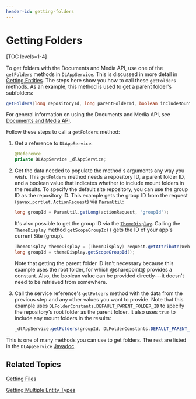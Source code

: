 ```yaml
---
header-id: getting-folders
---
```


# Getting Folders

[TOC levels=1-4]

To get folders with the Documents and Media API, use one of the `getFolders` 
methods in `DLAppService`. This is discussed in more detail in 
[Getting Entities](/docs/7-2/frameworks/-/knowledge_base/f/getting-entities). 
The steps here show you how to call these `getFolders` methods. As an example, 
this method is used to get a parent folder's subfolders: 

```java
getFolders(long repositoryId, long parentFolderId, boolean includeMountFolders)
```

For general information on using the Documents and Media API, see 
[Documents and Media API](/docs/7-2/frameworks/-/knowledge_base/f/documents-and-media-api). 

Follow these steps to call a `getFolders` method: 

1.  Get a reference to `DLAppService`: 

    ```java
    @Reference
    private DLAppService _dlAppService;
    ```

2.  Get the data needed to populate the method's arguments any way you wish.
    This `getFolders` method needs a repository ID, a parent folder ID, and
    a boolean value that indicates whether to include mount folders in the
    results. To specify the default site repository, you can use the group ID
    as the repository ID. This example gets the group ID from the request
    (`javax.portlet.ActionRequest`) via 
    [`ParamUtil`](@platform-ref@/7.2-latest/javadocs/portal-kernel/com/liferay/portal/kernel/util/ParamUtil.html): 

    ```java
    long groupId = ParamUtil.getLong(actionRequest, "groupId");
    ```

    It's also possible to get the group ID via the 
    [`ThemeDisplay`](@platform-ref@/7.2-latest/javadocs/portal-kernel/com/liferay/portal/kernel/theme/ThemeDisplay.html). 
    Calling the `ThemeDisplay` method `getScopeGroupId()` gets the ID of your 
    app's current Site (group). 
    
    <!--Uncomment once article is available
    For more information, see 
    Data Scopes. 
    -->

    ```java
    ThemeDisplay themeDisplay = (ThemeDisplay) request.getAttribute(WebKeys.THEME_DISPLAY);
    long groupId = themeDisplay.getScopeGroupId();
    ```

    Note that getting the parent folder ID isn't necessary because this example 
    uses the root folder, for which @sharepoint@ provides a constant. Also, the 
    boolean value can be provided directly---it doesn't need to be retrieved 
    from somewhere. 

3.  Call the service reference's `getFolders` method with the data from the 
    previous step and any other values you want to provide. Note that this 
    example uses `DLFolderConstants.DEFAULT_PARENT_FOLDER_ID` to specify the 
    repository's root folder as the parent folder. It also uses `true` to 
    include any mount folders in the results: 

    ```java
    _dlAppService.getFolders(groupId, DLFolderConstants.DEFAULT_PARENT_FOLDER_ID, true)
    ```

This is one of many methods you can use to get folders. The rest are listed in 
the `DLAppService` 
[Javadoc](@platform-ref@/7.2-latest/javadocs/portal-kernel/com/liferay/document/library/kernel/service/DLAppService.html). 

## Related Topics

[Getting Files](/docs/7-2/frameworks/-/knowledge_base/f/getting-files)

[Getting Multiple Entity Types](/docs/7-2/frameworks/-/knowledge_base/f/getting-multiple-entity-types)
